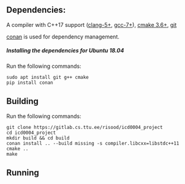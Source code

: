 ## Dependencies:
A compiler with C++17 support ([clang-5+](http://llvm.org/releases/download.html),
[gcc-7+](https://gcc.gnu.org/releases.html)), [cmake 3.6+](https://cmake.org/download/), [git](https://git-scm.com/downloads)

[conan](https://github.com/conan-io/conan) is used for dependency management.

##### Installing the dependencies for Ubuntu 18.04
Run the following commands:

```
sudo apt install git g++ cmake
pip install conan
```

## Building
Run the following commands:

```
git clone https://gitlab.cs.ttu.ee/risood/icd0004_project
cd icd0004_project
mkdir build && cd build
conan install .. --build missing -s compiler.libcxx=libstdc++11
cmake ..
make
```

## Running
